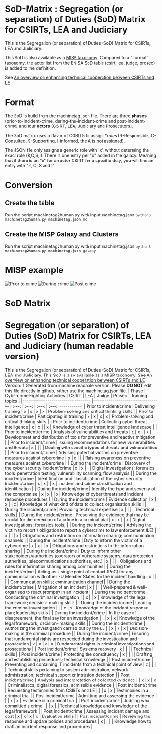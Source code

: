 # SoD-Matrix : Segregation (or separation) of Duties (SoD) Matrix for CSIRTs, LEA and Judiciary

This is the Segregation (or separation) of Duties (SoD) Matrix for CSIRTs, LEA and Judiciary.

This SoD is also available as a [MISP taxonomy](https://github.com/MISP/misp-taxonomies). Compared to a "normal" taxonomy, the actor list from the ENISA SoD table (csirt, lea, judge, prosec) is added to the definition.  

See [An overview on enhancing technical cooperation between CSIRTs and LE](https://www.enisa.europa.eu/publications/support-the-fight-against-cybercrime-tools-for-enhancing-cooperation-between-csirts-and-le)

# Format

The SoD is build from the machinetag.json file. There are three **phases** (prior-to-incident-crime, during-the-incident-crime and post-incident-crime) and four **actors** (CSIRT, LEA, Judiciary and Prosecutors).

The SoD matrix uses a flavor of COBIT5 to assign **roles* (R-Responsible, C-Consulted, S-Supporting, I-informed, the A is not assigned).

The JSON file only assigns a generic role with 'x', without determing the exact role (R,C,S,I). There is one entry per "x" added in the galaxy. Meaning that if there is an "x" for an actor CSIRT for a specific duty, you will find an entry with "R, C, S and I".

# Conversion

## Create the table

Run the script machinetag2human.py with input machinetag.json
```python3 machinetag2human.py machinetag.json md```

## Create the MISP Galaxy and Clusters

Run the script machinetag2human.py with input machinetag.json
```python3 machinetag2human.py machinetag.json galaxy```

# MISP example

![Prior to crime](prior-crime.jpg)
![During crime](during-crime.jpg)
![Post crime](post-crime.jpg)

# SoD Matrix

# Segregation (or separation) of Duties (SoD) Matrix for CSIRTs, LEA and Judiciary (human readable version)
This is the Segregation (or separation) of Duties (SoD) Matrix for CSIRTs, LEA and Judiciary.
This SoD is also available as a [MISP taxonomy](https://github.com/MISP/misp-taxonomies).
See [An overview on enhancing technical cooperation between CSIRTs and LE](https://www.enisa.europa.eu/publications/support-the-fight-against-cybercrime-tools-for-enhancing-cooperation-between-csirts-and-le)
Version: 1
Generated from machine readable version. Please **DO NOT** edit this file directly in github, rather use the machinetag.json file.
| Phase                               | Cybercrime Fighting Activities      | CSIRT | LEA | Judge | Prosec | Training topics |
|-----------------------------------  |-----------------------------------  | :---: | :---: | :---: | :---: |-----------|
| Prior to incident/crime | Delivering training | x | x | x  | x | Problem-solving and critical thinking skills |
| Prior to incident/crime | Participating in training | x | x | x  | x | Problem-solving and critical thinking skills |
| Prior to incident/crime | Collecting cyber threat intelligence | x | x |   | x | Knowledge of cyber threat intelligence landscape |
| Prior to incident/crime | Analysis of vulnerabilities and threats | x | x |   | x | Development and distribution of tools for preventive and reactive mitigation |
| Prior to incident/crime | Issuing recommendations for new vulnerabilities and threats | x |  |   |  | Dealing with specific types of threats and vulnerabilities |
| Prior to incident/crime | Advising potential victims on preventive measures against cybercrime | x | x |   |  | Raising awareness on preventive measures against cybercrime |
| During the incident/crime | Discovery of the cyber security incident/crime | x | x |   |  | Digital investigations; forensics tools; penetration testing; vulnerability scanning; flow analysis |
| During the incident/crime | Identification and classification of the cyber security incident/crime | x | x |   | x | Incident and crime classification and identification |
| During the incident/crime | Identify the type and severity of the compromise | x | x |   | x | Knowledge of cyber threats and incident response procedures |
| During the incident/crime | Evidence collection | x | x |   | x | Knowledge of what kind of data to collect; organisation skills |
| During the incident/crime | Providing technical expertise | x |  |   |  | Technical skills |
| During the incident/crime | Preserving the evidence that may be crucial for the detection of a crime in a criminal trial | x | x |   | x | Digital investigations; forensics tools; |
| During the incident/crime | Advising the victim to report / obligation to report a cybercrime to law enforcement (LE) | x |  |   | x | Obligations and restriction on information sharing; communication channels |
| During the incident/crime | Duty to inform the victim of a cybercrime | x | x |   | x | Obligations and restrictions to the information sharing |
| During the incident/crime | Duty to inform other stakeholders/authorities (operators of vulnerable systems, data protection authorities, telecommunications authorities, etc.) | x |  |   |  | Obligations and rules for information sharing among communities |
| During the incident/crime | Acting as a single point of contact (PoC) for any communication with other EU Member States for the incident handling | x |  |   |  | Communication skills; communication channel |
| During the incident/crime | Mitigation of an incident | x |  |   |  | Well-prepared & well-organised to react promptly in an incident |
| During the incident/crime | Conducting the criminal investigation |  | x |   | x | Knowledge of the legal framework; decision- making skills |
| During the incident/crime | Leading the criminal investigation |  |  | x  | x | Knowledge of the incident response plan; leadership skills |
| During the incident/crime | In the case of disagreement, the final say for an investigation |  |  | x  | x | Knowledge of the legal framework; decision- making skills |
| During the incident/crime | Authorizing the investigation carried out by the LE |  | x | x  | x | Decision-making in the criminal procedure |
| During the incident/crime | Ensuring that fundamental rights are respected during the investigation and prosecution | x | x | x  | x | Fundamental rights in criminal investigations and prosecutions |
| Post incident/crime | Systems recovery | x |  |   |  | Technical skills |
| Post incident/crime | Protecting the constituency | x |  |   |  | Drafting and establishing procedures; technical knowledge |
| Post incident/crime | Preventing and containing IT incidents from a technical point of view | x |  |   |  | Technical skills pertaining to system administration, network administration, technical support or intrusion detection |
| Post incident/crime | Analysis and interpretation of collected evidence |  | x | x  | x | Criminalistics, digital forensics, admissible evidence |
| Post incident/crime | Requesting testimonies from CSIRTs and LE |  |  | x  | x | Testimonies in a criminal trial |
| Post incident/crime | Admitting and assessing the evidence |  |  | x  | x | Evidence in a criminal trial |
| Post incident/crime | Judging who committed a crime |  |  | x  |  | Technical knowledge and knowledge of the legal framework |
| Post incident/crime | Assessing incident damage and cost | x | x | x  | x | Evaluation skills |
| Post incident/crime | Reviewing the response and update policies and procedures | x |  |   |  | Knowledge how to draft an incident response and procedures |

